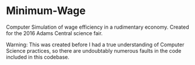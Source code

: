 # Minimum-Wage
Computer Simulation of wage efficiency in a rudimentary economy. Created for the 2016 Adams Central science fair.

Warning: This was created before I had a true understanding of Computer Science practices, so there are undoubtably numerous faults in the code included in this codebase.
